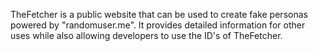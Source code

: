 TheFetcher is a public website that can be used to create fake personas powered by "randomuser.me". It provides detailed information for other uses while also allowing developers to use the ID's of TheFetcher.
